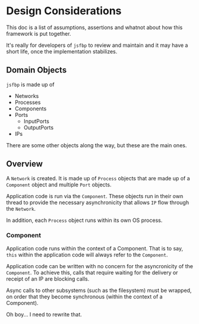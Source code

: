 # Design Considerations

This doc is a list of assumptions, assertions and whatnot about how this framework
is put together.

It's really for developers of `jsfbp` to review and maintain and it may have
a short life, once the implementation stabilizes.

## Domain Objects

`jsfbp` is made up of

* Networks
* Processes
* Components
* Ports
  * InputPorts
  * OutputPorts
* IPs

There are some other objects along the way, but these are the main ones.

## Overview

A `Network` is created. It is made up of `Process` objects that are made up
of a `Component` object and multiple `Port` objects.

Application code is run via the `Component`. These objects run in their own thread
to provide the necessary asynchronicity that allows `IP` flow through the `Network`.

In addition, each `Process` object runs within its own OS process.

### Component

Application code runs within the context of a Component. That is to say, `this` within the
application code will always refer to the `Component`.

Application code can be written with no concern for the asyncronicity of the `Component`. To achieve
this, calls that require waiting for the delivery or receipt of an IP are blocking calls.

Async calls to other subsystems (such as the filesystem) must be wrapped, on order that
they become synchronous (within the context of a Component).

Oh boy... I need to rewrite that.


